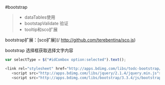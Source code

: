 #bootstrap
> * dataTables使用
> * bootstapValidate 验证
> * tooltip和sco扩展


bootstrap扩展：[sco扩展](/ http://github.com/terebentina/sco.js)

bootstrap 选择框获取选择文字内容
```js
var selectType = $("#idCombox option:selected").text();

```
```js
<link rel="stylesheet" href="http://apps.bdimg.com/libs/todc-bootstrap/3.1.1-3.2.1/todc-bootstrap.min.css">  
   <script src="http://apps.bdimg.com/libs/jquery/2.1.4/jquery.min.js"></script>
   <script src="http://apps.bdimg.com/libs/bootstrap/3.3.4/js/bootstrap.min.js">
```

  






